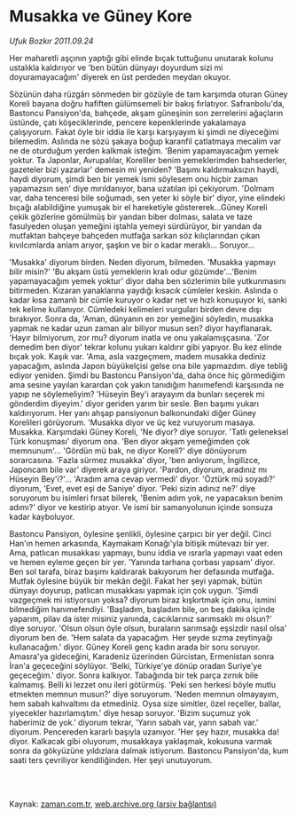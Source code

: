 # Musakka ve Güney Kore

*Ufuk Bozkır 2011.09.24*

<td class="columnist-detail">
<p>Her maharetli aşçının yaptığı gibi elinde bıçak tuttuğunu unutarak kolunu ustalıkla kaldırıyor ve 'ben bütün dünyayı doyurdum sizi mi doyuramayacağım' diyerek en üst perdeden meydan okuyor.</p>
<p>
<div id="haberMetinDiv">
<p>Sözünün daha rüzgârı sönmeden bir gözüyle de tam karşımda oturan Güney Koreli bayana doğru hafiften gülümsemeli bir bakış fırlatıyor. Safranbolu'da, Bastoncu Pansiyon'da, bahçede, akşam güneşinin son zerrelerini ağaçların üstünde, çatı köşeciklerinde, pencere kepenklerinde yakalamaya çalışıyorum. Fakat öyle bir iddia ile karşı karşıyayım ki şimdi ne diyeceğimi bilemedim. Aslında ne sözü şakaya boğup karanfil çatlatmaya mecalim var ne de oturduğum yerden kalkmak isteğim. 'Benim yapamayacağım yemek yoktur. Ta Japonlar, Avrupalılar, Koreliler benim yemeklerimden bahsederler, gazeteler bizi yazarlar' demesin mi yeniden? 'Başımı kaldırmaksızın haydi, haydi diyorum, şimdi ben bir yemek ismi söylesem onu hiçbir zaman yapamazsın sen' diye mırıldanıyor, bana uzatılan ipi çekiyorum. 'Dolmam var, daha tenceresi bile soğumadı, sen yeter ki söyle bir' diyor, yine elindeki bıçağı alabildiğine yumuşak bir el hareketiyle göstererek...Güney Koreli çekik gözlerine gömülmüş bir yandan biber dolması, salata ve taze fasulyeden oluşan yemeğini iştahla yemeyi sürdürüyor, bir yandan da mutfaktan bahçeye bahçeden mutfağa sarkan söz kılıçlarından çıkan kıvılcımlarda anlam arıyor, şaşkın ve bir o kadar meraklı... Soruyor...
<p>'Musakka' diyorum birden. Neden diyorum, bilmeden. 'Musakka yapmayı bilir misin?' 'Bu akşam üstü yemeklerin kralı odur gözümde'...'Benim yapamayacağım yemek yoktur' diyor daha ben sözlerimin bile yutkunmasını bitirmeden. Kızaran yanaklarına yaydığı kısacık cümleler keskin. Aslında o kadar kısa zamanlı bir cümle kuruyor o kadar net ve hızlı konuşuyor ki, sanki tek kelime kullanıyor. Cümledeki kelimeleri vurguları birden devre dışı bırakıyor. Sonra da, 'Aman, dünyanın en zor yemeğini söyledin, musakka yapmak ne kadar uzun zaman alır biliyor musun sen? diyor hayıflanarak. 'Hayır bilmiyorum, zor mu? diyorum inatla ve onu yakalamışçasına. 'Zor demedim ben diyor' tekrar kolunu yukarı kaldırır gibi yapıyor. Bu kez elinde bıçak yok. Kaşık var. 'Ama, asla vazgeçmem, madem musakka dediniz yapacağım, aslında Japon büyükelçisi gelse ona bile yapmazdım. diye tebliğ ediyor yeniden. Şimdi bu Bastoncu Pansiyon'da, daha önce hiç görmediğim ama sesine yayılan karardan çok yakın tanıdığım hanımefendi karşısında ne yapıp ne söylemeliyim? 'Hüseyin Bey'i arayayım da bunları seçerek mi gönderdim diyeyim.' diyor geriden yarım bir sesle. Ben başımı yukarı kaldırıyorum. Her yanı ahşap pansiyonun balkonundaki diğer Güney Korelileri görüyorum. 'Musakka diyor ve üç kez vuruyorum masaya. Musakka. Karşımdaki Güney Koreli, 'Ne diyor? diye soruyor. 'Tatlı geleneksel Türk konuşması' diyorum ona. 'Ben diyor akşam yemeğimden çok memnunum'... 'Gördün mü bak, ne diyor Koreli?' diye dönüyorum sorarcasına. 'Fazla sürmez musakka' diyor, 'ben anlıyorum, İngilizce, Japoncam bile var' diyerek araya giriyor. 'Pardon, diyorum, aradınız mı Hüseyin Bey'i?'... 'Aradım ama cevap vermedi' diyor. 'Öztürk mü soyadı?' diyorum, 'Evet, evet eşi de Saniye' diyor. 'Peki sizin adınız ne?' diye soruyorum bu isimleri fırsat bilerek, 'Benim adım yok, ne yapacaksın benim adımı?' diyor ve kestirip atıyor. Ve ismi bir samanyolunun içinde sonsuza kadar kayboluyor.
<p>Bastoncu Pansiyon, öylesine şenlikli, öylesine çarpıcı bir yer değil. Cinci Han'ın hemen arkasında, Kaymakam Konağı'yla bitişik mütevazı bir yer. Ama, patlıcan musakkası yapmayı, bunu iddia ve ısrarla yapmayı vaat eden ve hemen eyleme geçen bir yer. 'Yanında tarhana çorbası yapsam' diyor. Ben sol tarafa, biraz başımı kaldırarak bakıyorum her defasında mutfağa. Mutfak öylesine büyük bir mekân değil. Fakat her şeyi yapmak, bütün dünyayı doyurup, patlıcan musakkası yapmak için çok uygun. 'Şimdi vazgeçmek mi istiyorsun yoksa? diyorum biraz kışkırtmak için onu, ismini bilmediğim hanımefendiyi. 'Başladım, başladım bile, on beş dakika içinde yaparım, pilav da ister misiniz yanında, cacıklarınız sarımsaklı mı olsun?' diye soruyor. 'Olsun olsun öyle olsun, buraların sarımsağı eşsizdir nasıl olsa' diyorum ben de. 'Hem salata da yapacağım. Her şeyde sızma zeytinyağı kullanacağım.' diyor. Güney Koreli genç kadın arada bir soru soruyor. Amasra'ya gideceğini, Karadeniz üzerinden Gürcistan, Ermenistan sonra İran'a geçeceğini söylüyor. 'Belki, Türkiye'ye dönüp oradan Suriye'ye geçeceğim.' diyor. Sonra kalkıyor. Tabağında bir tek parça zırnık bile kalmamış. Belli ki lezzet onu ileri götürmüş. 'Peki sen herkesi böyle mutlu etmekten memnun musun?' diye soruyorum. 'Neden memnun olmayayım, hem sabah kahvaltımı da etmediniz. Oysa size simitler, özel reçeller, ballar, yiyecekler hazırlamıştım.' diye hesap soruyor. 'Bizim suçumuz yok haberimiz de yok.' diyorum tekrar, 'Yarın sabah var, yarın sabah var.' diyorum. Pencereden kararlı başıyla uzanıyor. 'Her şey hazır, musakka da! diyor. Kalkacak gibi oluyorum, musakkaya yaklaşmak, kokusuna varmak sonra da gökyüzüne yıldızlara dalmak istiyorum. Bastoncu Pansiyon'da, kum saati ters çevriliyor kendiliğinden. Her şeyi unutuyorum.</p></p></p></div>
</p>


<p><br>
		 </br></p></td>

Kaynak: [zaman.com.tr](http://zaman.com.tr/yazar.do?yazino=1182917), [web.archive.org (arşiv bağlantısı)](http://web.archive.org/web/20111213102919/http://zaman.com.tr/yazar.do?yazino=1182917)
